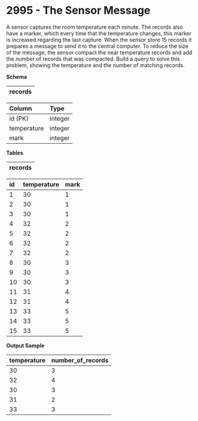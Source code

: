 # 2995 - The Sensor Message

A sensor captures the room temperature each minute. The records also have a marker, which every time that the temperature changes, this marker is increased regarding the last capture. When the sensor store 15 records it prepares a message to send it to the central computer. To reduce the size of the message, the sensor compact the near temperature records and add the number of records that was compacted. Build a query to solve this problem, showing the temperature and the number of matching records.

**Schema**

| records |
|:-------:|

| Column	    | Type    |
|:--------------|:--------|
| id (PK)	    | integer |
| temperature	| integer |
| mark	        | integer |

**Tables**

| records |
|:-------:|

| id    | temperature |	mark |
|:------|:------------|:-----|
| 1	    | 30	      | 1    |
| 2	    | 30	      | 1    |
| 3	    | 30	      | 1    |
| 4	    | 32	      | 2    |
| 5	    | 32	      | 2    |
| 6	    | 32	      | 2    |
| 7	    | 32	      | 2    |
| 8	    | 30	      | 3    |
| 9	    | 30	      | 3    |
| 10    | 30	      | 3    |
| 11    | 31	      | 4    |
| 12    | 31	      | 4    |
| 13    | 33	      | 5    |
| 14    | 33	      | 5    |
| 15    | 33	      | 5    |

**Output Sample**

| temperature	| number_of_records |
|:--------------|:------------------|
| 30	        | 3                 |
| 32	        | 4                 |
| 30	        | 3                 |
| 31	        | 2                 |
| 33	        | 3                 |